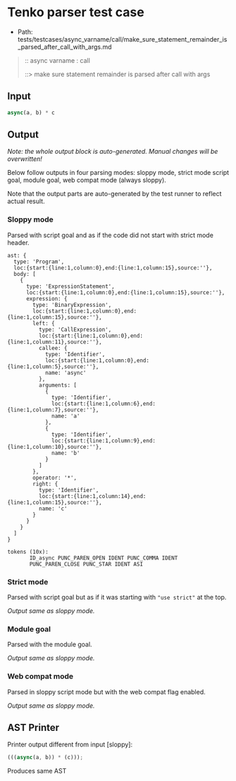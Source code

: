 # Tenko parser test case

- Path: tests/testcases/async_varname/call/make_sure_statement_remainder_is_parsed_after_call_with_args.md

> :: async varname : call
>
> ::> make sure statement remainder is parsed after call with args

## Input

`````js
async(a, b) * c
`````

## Output

_Note: the whole output block is auto-generated. Manual changes will be overwritten!_

Below follow outputs in four parsing modes: sloppy mode, strict mode script goal, module goal, web compat mode (always sloppy).

Note that the output parts are auto-generated by the test runner to reflect actual result.

### Sloppy mode

Parsed with script goal and as if the code did not start with strict mode header.

`````
ast: {
  type: 'Program',
  loc:{start:{line:1,column:0},end:{line:1,column:15},source:''},
  body: [
    {
      type: 'ExpressionStatement',
      loc:{start:{line:1,column:0},end:{line:1,column:15},source:''},
      expression: {
        type: 'BinaryExpression',
        loc:{start:{line:1,column:0},end:{line:1,column:15},source:''},
        left: {
          type: 'CallExpression',
          loc:{start:{line:1,column:0},end:{line:1,column:11},source:''},
          callee: {
            type: 'Identifier',
            loc:{start:{line:1,column:0},end:{line:1,column:5},source:''},
            name: 'async'
          },
          arguments: [
            {
              type: 'Identifier',
              loc:{start:{line:1,column:6},end:{line:1,column:7},source:''},
              name: 'a'
            },
            {
              type: 'Identifier',
              loc:{start:{line:1,column:9},end:{line:1,column:10},source:''},
              name: 'b'
            }
          ]
        },
        operator: '*',
        right: {
          type: 'Identifier',
          loc:{start:{line:1,column:14},end:{line:1,column:15},source:''},
          name: 'c'
        }
      }
    }
  ]
}

tokens (10x):
       ID_async PUNC_PAREN_OPEN IDENT PUNC_COMMA IDENT
       PUNC_PAREN_CLOSE PUNC_STAR IDENT ASI
`````

### Strict mode

Parsed with script goal but as if it was starting with `"use strict"` at the top.

_Output same as sloppy mode._

### Module goal

Parsed with the module goal.

_Output same as sloppy mode._

### Web compat mode

Parsed in sloppy script mode but with the web compat flag enabled.

_Output same as sloppy mode._

## AST Printer

Printer output different from input [sloppy]:

````js
(((async(a, b)) * (c)));
````

Produces same AST
